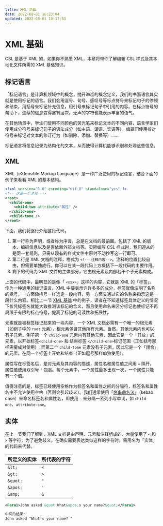 ```yaml
---
title: XML 基础
date: 2022-08-01 16:23:04
updated: 2022-08-03 10:17:53
---
```


# XML 基础

CSL 是基于 XML 的，如果你不熟悉 XML，本章将带你了解编辑 CSL 样式及其本地化文件所需的 XML 基础知识。

## 标记语言

「标记语言」是计算机领域中的概念，抛开晦涩的概念定义，我们的书面语言其实就是使用标记的语言。我们会用逗号、句号、感叹号等标点符号来标记句子的停顿和结束，用括号来标记补充信息，用引号来标记句子中引用的内容。在标点符号的帮助下，连续的信息变得富有层次，无声的字符也能表示丰富的语气。

在其他场景中，学生们使用不同颜色的荧光笔来标记文本的不同内容，语言学家们使用成分符号来标记句子的语法成分（如主语、谓语、宾语等），编辑们使用校对符号来标记对文本的修订行为（如删除、添加、替换等）……

标记语言将信息记录为结构化的文本，从而使得计算机能够识别和处理这些信息。

## XML

XML（eXtensible Markup Language）是一种广泛使用的标记语言，结合下面的例子来看看 XML 的基本结构。

```xml
<?xml version="1.0" encoding="utf-8" standalone="yes" ?>
<!-- 这是一个注释 -->
<root>
  <child-one>
    <child-two attribute="属性" />
  </child-one>
  <child-tone />
</root>
```

下面，我们将逐行介绍这段代码。

1. 第一行称为声明，或者称为序言，总是在文档的最前面。包括了 XML 的版本、编码信息以及是否依赖外部文档等。实际编写 CSL 样式时，我们遵从的是同一套规则，只需从现有的样式文件中原封不动抄写这一行即可。
2. 第二行是 XML 文档的注释，格式为 `<!-- 注释内容-->`。注释的位置比较自由，但需要单独成行。你可以在某一段代码上方概括下一段代码的主要作用。
3. 剩下的代码为 XML 文件的主体部分，它由根元素及内部若干个子元素构成。

上面的代码中，最明显的是像「 `<xxx>`」这样的内容，它就是 XML 的「标签」。作为一种通用的标记语言，XML 中要表示许许多多的成分，标签就像注明了名称的括号，一方面像括号一样选定一段内容，另一方面又通过它的名称来指示这是一段什么内容。相比上一节 [XML 基础](#xml-基础) 中的例子，读者在不知道标签具体定义的情况下仅凭标签名就能大致推测该标记的含义，而且使用命名来区分标记也使标记不再局限于有限的标点符号，提高了标记的可读性和拓展性。

元素就是被标签标记起来的一块内容，一个 XML 文档必需有一个唯一的根元素（如例子中的 `root` 元素），根元素包含其他所有元素。当然，其他元素内也可以有子元素。例子第一个 `child-one` 元素内有其他元素，因此它是一个「开放」的元素，以开始标签`<child-one>` 和 结束标签 `</child-one>`标记范围（正如括号那样需要成对使用）；而第二个 `child-tone` 元素没有子元素，因此它是一个「闭合」的元素，在同一个标签上开始和结束（正如逗号那样单独使用）。

属性写在标签名后，是对元素及其内容的描述，属性名和属性值之间用 `=` 隔开，属性值使用双引号 `"` 包裹。每个元素中，一个属性最多出现一次，一个属性只能有一个值。

值得注意的是，标签已经使用空格作为标签名和属性之间的分隔符，标签名和属性名中不允许使用空格（否则会引起歧义）。我们通常使用「[烤串命名法](https://developer.mozilla.org/zh-CN/docs/Glossary/Kebab_case)」（kebab case）来命名标签名和属性名，即使用 `-` 来分隔一系列小写单词，如 `child-one`、`attribute-one`。

## 实体

在上一节我们了解到，XML 文档是由声明、元素和注释组成的，大量使用了 `<` 和 `>` 等字符，为了避免歧义，在确实需要表达类似这样的字符时，需用名为「实体」的代码来代替。

| 所定义的实体 | 所代表的字符 |
| ------------ | ------------ |
| `&lt;`       | `<`          |
| `&gt;`       | `>`          |
| `&quot;`     | `"`          |
| `&apos;`     | `'`          |
| `&amp;`      | `&`          |

```xml
<Para1>John asked &quot;What&apos;s your name?&quot;</Para1>

中间的结果:
John asked "What's your name? "
```